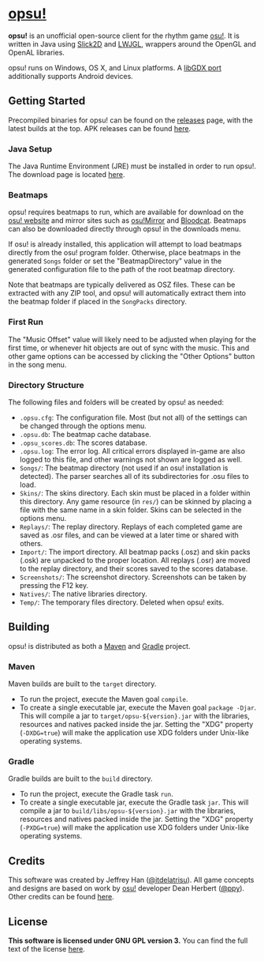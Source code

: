 # [opsu!](http://itdelatrisu.github.io/opsu/)
**opsu!** is an unofficial open-source client for the rhythm game
[osu!](https://osu.ppy.sh/).  It is written in Java using
[Slick2D](http://slick.ninjacave.com/) and  [LWJGL](http://lwjgl.org/),
wrappers around the OpenGL and OpenAL libraries.

opsu! runs on Windows, OS X, and Linux platforms.
A [libGDX port](https://github.com/fluddokt/opsu) additionally supports Android
devices.

## Getting Started
Precompiled binaries for opsu! can be found on the
[releases](https://github.com/itdelatrisu/opsu/releases) page, with the latest
builds at the top.  APK releases can be found
[here](https://github.com/fluddokt/opsu/releases).

### Java Setup
The Java Runtime Environment (JRE) must be installed in order to run opsu!.
The download page is located [here](https://www.java.com/en/download/).

### Beatmaps
opsu! requires beatmaps to run, which are available for download on the
[osu! website](https://osu.ppy.sh/p/beatmaplist) and mirror sites such as
[osu!Mirror](https://osu.yas-online.net/) and [Bloodcat](http://bloodcat.com/osu/).
Beatmaps can also be downloaded directly through opsu! in the downloads menu.

If osu! is already installed, this application will attempt to load beatmaps
directly from the osu! program folder.  Otherwise, place beatmaps in the
generated `Songs` folder or set the "BeatmapDirectory" value in the generated
configuration file to the path of the root beatmap directory.

Note that beatmaps are typically delivered as OSZ files.  These can be extracted
with any ZIP tool, and opsu! will automatically extract them into the beatmap
folder if placed in the `SongPacks` directory.

### First Run
The "Music Offset" value will likely need to be adjusted when playing for the
first time, or whenever hit objects are out of sync with the music.  This and
other game options can be accessed by clicking the "Other Options" button in
the song menu.

### Directory Structure
The following files and folders will be created by opsu! as needed:
* `.opsu.cfg`: The configuration file.  Most (but not all) of the settings can
  be changed through the options menu.
* `.opsu.db`: The beatmap cache database.
* `.opsu_scores.db`: The scores database.
* `.opsu.log`: The error log.  All critical errors displayed in-game are also
  logged to this file, and other warnings not shown are logged as well.
* `Songs/`: The beatmap directory (not used if an osu! installation is detected).
  The parser searches all of its subdirectories for .osu files to load.
* `Skins/`: The skins directory.  Each skin must be placed in a folder within
  this directory.  Any game resource (in `res/`) can be skinned by placing a
  file with the same name in a skin folder.  Skins can be selected in the
  options menu.
* `Replays/`: The replay directory.  Replays of each completed game are saved
  as .osr files, and can be viewed at a later time or shared with others.
* `Import/`: The import directory.  All beatmap packs (.osz) and skin
  packs (.osk) are unpacked to the proper location.  All replays (.osr) are
  moved to the replay directory, and their scores saved to the scores database.
* `Screenshots/`: The screenshot directory. Screenshots can be taken by
  pressing the F12 key.
* `Natives/`: The native libraries directory.
* `Temp/`: The temporary files directory.  Deleted when opsu! exits.

## Building
opsu! is distributed as both a [Maven](https://maven.apache.org/) and
[Gradle](https://gradle.org/) project.

### Maven
Maven builds are built to the `target` directory.
* To run the project, execute the Maven goal `compile`.
* To create a single executable jar, execute the Maven goal `package -Djar`.
  This will compile a jar to `target/opsu-${version}.jar` with the libraries,
  resources and natives packed inside the jar.  Setting the "XDG" property
  (`-DXDG=true`) will make the application use XDG folders under Unix-like
  operating systems.

### Gradle
Gradle builds are built to the `build` directory.
* To run the project, execute the Gradle task `run`.
* To create a single executable jar, execute the Gradle task `jar`.
  This will compile a jar to `build/libs/opsu-${version}.jar` with the libraries,
  resources and natives packed inside the jar.  Setting the "XDG" property
  (`-PXDG=true`) will make the application use XDG folders under Unix-like
  operating systems.

## Credits
This software was created by Jeffrey Han
([@itdelatrisu](https://github.com/itdelatrisu/)).  All game concepts and
designs are based on work by [osu!](https://osu.ppy.sh/) developer Dean Herbert
([@ppy](https://github.com/ppy)).  Other credits can be found [here](CREDITS.md).

## License
**This software is licensed under GNU GPL version 3.**
You can find the full text of the license [here](LICENSE).
